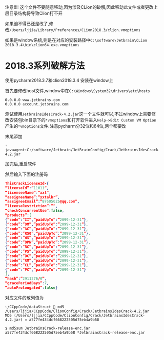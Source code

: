 注意!!!!
这个文件不要随意移动,因为涉及CLion的破解,因此移动此文件或者更改上层目录结构将导致Clion打不开

如果迫不得已还是改了,修改`/Users/ljjia/Library/Preferences/CLion2018.3/clion.vmoptions`

如果是window系统,则是在对应的安装路径中`C:\software\Jetbrain\CLion 2018.3.4\bin\clion64.exe.vmoptions`

# 2018.3系列破解方法

使用pycharm2018.3.7和clion2018.3.4 安装在window上

首先要修改host文件,window中在`C:\Windows\System32\drivers\etc\hosts`

```shell
0.0.0.0 www.jetbrains.com
0.0.0.0 account.jetbrains.com
```

测试使用`JetbrainsIdesCrack-4.2.jar`这一个文件就可以,不过window上需要修改安装包bin目录下的`*vmoptions`和打开软件进入`Help->Edit Custom VM Option`产生的`*vmoptions`文件.注意pycharm分32位和64位,两个都要改

末尾添加

```shell
-javaagent:C:/software/Jetbrain/JetBrainConfig/Crack/JetbrainsIdesCrack-4.2.jar
```

加完后,重启软件

然后输入下面的注册码

```json
ThisCrackLicenseId-{
“licenseId”:”11011”,
“licenseeName”:”xxt”,
“assigneeName”:”xxtalhr”,
“assigneeEmail”:”87605025@qq.com”,
“licenseRestriction”:””,
“checkConcurrentUse”:false,
“products”:[
{“code”:”II”,”paidUpTo”:”2099-12-31”},
{“code”:”DM”,”paidUpTo”:”2099-12-31”},
{“code”:”AC”,”paidUpTo”:”2099-12-31”},
{“code”:”RS0”,”paidUpTo”:”2099-12-31”},
{“code”:”WS”,”paidUpTo”:”2099-12-31”},
{“code”:”DPN”,”paidUpTo”:”2099-12-31”},
{“code”:”RC”,”paidUpTo”:”2099-12-31”},
{“code”:”PS”,”paidUpTo”:”2099-12-31”},
{“code”:”DC”,”paidUpTo”:”2099-12-31”},
{“code”:”RM”,”paidUpTo”:”2099-12-31”},
{“code”:”CL”,”paidUpTo”:”2099-12-31”},
{“code”:”PC”,”paidUpTo”:”2099-12-31”}
],
“hash”:”2911276/0”,
“gracePeriodDays”:7,
“autoProlongated”:false}
```





对应文件的散列值为

```shell
~/CCppCode/dataStruct  md5 /Users/ljjia/CCppCode/ClionConfig/Crack/JetbrainsIdesCrack-4.2.jar
MD5 (/Users/ljjia/CCppCode/ClionConfig/Crack/JetbrainsIdesCrack-4.2.jar) = a577fe434dcf668222505d75eb4a9b58

$ md5sum JetbrainsCrack-release-enc.jar
a577fe434dcf668222505d75eb4a9b58 *JetbrainsCrack-release-enc.jar

```



 
